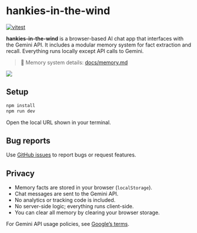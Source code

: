 # hankies-in-the-wind

[![vitest](https://img.shields.io/badge/vitest-tested-6e9f18?logo=vitest\&logoColor=white\&style=flat)](https://vitest.dev)

**hankies-in-the-wind** is a browser-based AI chat app that interfaces with the Gemini API. It includes a modular memory system for fact extraction and recall. Everything runs locally except API calls to Gemini.

> 📄 Memory system details: [docs/memory.md](docs/memory.md)

[![](https://github.com/user-attachments/assets/ba676ae4-8d14-4b09-8cc0-ada14d527dc7)](https://github.com/user-attachments/assets/ba676ae4-8d14-4b09-8cc0-ada14d527dc7)

## Setup

```sh
npm install
npm run dev
```

Open the local URL shown in your terminal.

## Bug reports

Use [GitHub issues](https://github.com/bniladridas/hankies-in-the-wind/issues) to report bugs or request features.

## Privacy

* Memory facts are stored in your browser (`localStorage`).
* Chat messages are sent to the Gemini API.
* No analytics or tracking code is included.
* No server-side logic; everything runs client-side.
* You can clear all memory by clearing your browser storage.

For Gemini API usage policies, see [Google’s terms](https://ai.google.dev/terms).
